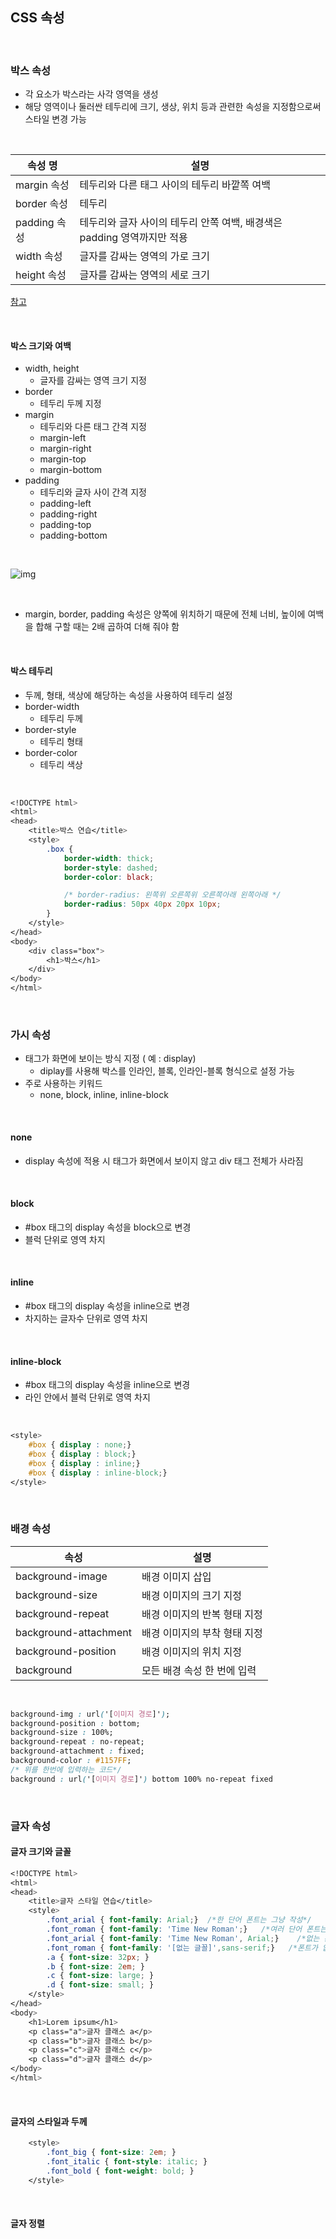 ## CSS 속성

<br />

### 박스 속성

- 각 요소가 박스라는 사각 영역을 생성
- 해당 영역이나 둘러싼 테두리에 크기, 생상, 위치 등과 관련한 속성을 지정함으로써 스타일 변경 가능

<br />

| 속성 명      | 설명                                                         |
| ------------ | ------------------------------------------------------------ |
| margin 속성  | 테두리와 다른 태그 사이의 테두리 바깥쪽 여백                 |
| border 속성  | 테두리                                                       |
| padding 속성 | 테두리와 글자 사이의 테두리 안쪽 여백, 배경색은 padding 영역까지만 적용 |
| width 속성   | 글자를 감싸는 영역의 가로 크기                               |
| height 속성  | 글자를 감싸는 영역의 세로 크기                               |

[참고](https://www.w3schools.com/)

<br />

#### 박스 크기와 여백

- width, height
  - 글자를 감싸는 영역 크기 지정
- border
  - 테두리 두께 지정
- margin
  - 테두리와 다른 태그 간격 지정
  - margin-left
  - margin-right
  - margin-top
  - margin-bottom
- padding
  - 테두리와 글자 사이 간격 지정
  - padding-left
  - padding-right
  - padding-top
  - padding-bottom

<br />

![img](https://i2.wp.com/amati.io/wp-content/uploads/2019/04/box1_preserde.gif?resize=300%2C172&ssl=1)

<br />

- margin, border, padding 속성은 양쪽에 위치하기 때문에 전체 너비, 높이에 여백을 합해 구할 때는 2배 곱하여 더해 줘야 함

<br />

#### 박스 테두리

- 두께, 형태, 색상에 해당하는 속성을 사용하여 테두리 설정
- border-width
  - 테두리 두께
- border-style
  - 테두리 형태
- border-color
  - 테두리 색상

<br />

```css
<!DOCTYPE html>
<html>
<head>
    <title>박스 연습</title>
    <style>
        .box {
            border-width: thick;
            border-style: dashed;
            border-color: black;

            /* border-radius: 왼쪽위 오른쪽위 오른쪽아래 왼쪽아래 */
            border-radius: 50px 40px 20px 10px;
        }
    </style>
</head>
<body>
    <div class="box">
        <h1>박스</h1>
    </div>
</body>
</html>
```

<br />

### 가시 속성

- 태그가 화면에 보이는 방식 지정 ( 예 : display)
  - diplay를 사용해 박스를 인라인, 블록, 인라인-블록 형식으로 설정 가능
- 주로 사용하는 키워드
  - none, block, inline, inline-block

<br />

#### none

- display 속성에 적용 시 태그가 화면에서 보이지 않고 div 태그 전체가 사라짐

<br />

#### block

- #box 태그의 display 속성을 block으로 변경
- 블럭 단위로 영역 차지

<br />



#### inline

- #box 태그의 display 속성을 inline으로 변경
- 차지하는 글자수 단위로 영역 차지

<br />



#### inline-block

- #box 태그의 display 속성을 inline으로 변경
- 라인 안에서 블럭 단위로 영역 차지

<br />

```css
<style>
    #box { display : none;}
    #box { display : block;}
    #box { display : inline;}
	#box { display : inline-block;}
</style>
```

<br />

### 배경 속성

| 속성                  | 설명                         |
| --------------------- | ---------------------------- |
| background-image      | 배경 이미지 삽입             |
| background-size       | 배경 이미지의 크기 지정      |
| background-repeat     | 배경 이미지의 반복 형태 지정 |
| background-attachment | 배경 이미지의 부착 형태 지정 |
| background-position   | 배경 이미지의 위치 지정      |
| background            | 모든 배경 속성 한 번에 입력  |

<br />

```css
background-img : url('[이미지 경로]');
background-position : bottom;
background-size : 100%;
background-repeat : no-repeat;
background-attachment : fixed;
background-color : #1157FF;
/* 위를 한번에 입력하는 코드*/
background : url('[이미지 경로]') bottom 100% no-repeat fixed
```

<br />

### 글자 속성

#### 글자 크기와 글꼴

```css
<!DOCTYPE html>
<html>
<head>
    <title>글자 스타일 연습</title>
    <style>
		.font_arial { font-family: Arial;}	/*한 단어 폰트는 그냥 작성*/
		.font_roman { font-family: 'Time New Roman';}	/*여러 단어 폰트는 따옴표 처리*/
		.font_arial { font-family: 'Time New Roman', Arial;}	/*없는 폰트가 있으면 다른 폰트로 대체하여 조회*/
		.font_roman { font-family: '[없는 글꼴]',sans-serif;}	/*폰트가 없을 경우 산세리프 체 사용*/
		.a { font-size: 32px; }
        .b { font-size: 2em; }
        .c { font-size: large; }
        .d { font-size: small; }
    </style>
</head>
<body>
    <h1>Lorem ipsum</h1>
    <p class="a">글자 클래스 a</p>
    <p class="b">글자 클래스 b</p>
    <p class="c">글자 클래스 c</p>
    <p class="d">글자 클래스 d</p> 
</body>
</html>
```

<br />

#### 글자의 스타일과 두께

```css
    <style>
        .font_big { font-size: 2em; }
        .font_italic { font-style: italic; }
        .font_bold { font-weight: bold; }
    </style>
```

<br />

#### 글자 정렬



